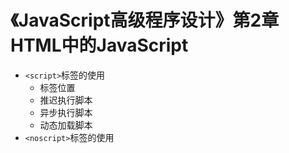 # 《JavaScript高级程序设计》第2章 HTML中的JavaScript
- `<script>`标签的使用
    - 标签位置
    - 推迟执行脚本
    - 异步执行脚本
    - 动态加载脚本
- `<noscript>`标签的使用
